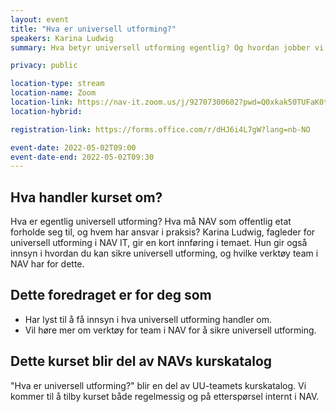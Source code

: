 ```yaml
---
layout: event
title: "Hva er universell utforming?"
speakers: Karina Ludwig
summary: Hva betyr universell utforming egentlig? Og hvordan jobber vi med universell utforming i NAV? Kurset blir del av NAVs interne kurskatalog.

privacy: public

location-type: stream
location-name: Zoom
location-link: https://nav-it.zoom.us/j/92707300602?pwd=Q0xkak50TUFaK0tEbGJTOGtlL1lrUT09
location-hybrid:

registration-link: https://forms.office.com/r/dHJ6i4L7gW?lang=nb-NO

event-date: 2022-05-02T09:00
event-date-end: 2022-05-02T09:30
---
```

## Hva handler kurset om?
Hva er egentlig universell utforming? Hva må NAV som offentlig etat forholde seg til, og hvem har ansvar i praksis? Karina Ludwig, fagleder for universell utforming i NAV IT, gir en kort innføring i temaet. Hun gir også innsyn i hvordan du kan sikre universell utforming, og hvilke verktøy team i NAV har for dette.

## Dette foredraget er for deg som
- Har lyst til å få innsyn i hva universell utforming handler om.
- Vil høre mer om verktøy for team i NAV for å sikre universell utforming.

## Dette kurset blir del av NAVs kurskatalog
"Hva er universell utforming?" blir en del av UU-teamets kurskatalog.  Vi kommer til å tilby kurset både regelmessig og på etterspørsel internt i NAV.  
